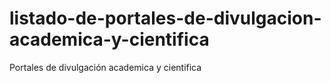 # listado-de-portales-de-divulgacion-academica-y-cientifica
Portales de divulgación academica y cientifica
